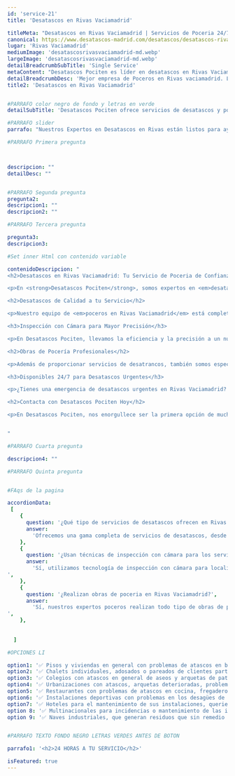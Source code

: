 ```yaml
---
id: 'service-21'
title: 'Desatascos en Rivas Vaciamadrid'

titleMeta: "Desatascos en Rivas Vaciamadrid | Servicios de Poceria 24/7"
canonical: https://www.desatascos-madrid.com/desatascos/desatascos-rivas-vaciamadrid
lugar: 'Rivas Vaciamadrid'
mediumImage: 'desatascosrivasvaciamadrid-md.webp'
largeImage: 'desatascosrivasvaciamadrid-md.webp'
detailBreadcrumbSubTitle: 'Single Service'
metaContent: "Desatascos Pociten es líder en desatascos en Rivas Vaciamadrid, con servicio 24/7 para poceros, desatrancos y obras de poceria. Contamos con inspección con cámara de última generación para ofrecer el mejor servicio.☎️ 647 376 782"
detailBreadcrumbDesc: 'Mejor empresa de Poceros en Rivas vaciamadrid. Llámanos y compruébalo'
title2: 'Desatascos en Rivas Vaciamadrid'


#PARRAFO color negro de fondo y letras en verde
detailSubTitle: 'Desatascos Pociten ofrece servicios de desatascos y poceria 24/7 en Rivas Vaciamadrid. Con nuestro equipo de expertos y tecnología de inspección con cámara, estamos preparados para cualquier emergencia.'

#PARRAFO slider
parrafo: "Nuestros Expertos en Desatascos en Rivas están listos para ayudarte"

#PARRAFO Primera pregunta



descripcion: ""
detailDesc: ""


#PARRAFO Segunda pregunta
pregunta2: 
descripcion1: ""
descripcion2: ""

#PARRAFO Tercera pregunta

pregunta3: 
descripcion3: 

#Set inner Html con contenido variable

contenidoDescripcion: "
<h2>Desatascos en Rivas Vaciamadrid: Tu Servicio de Poceria de Confianza</h2>

<p>En <strong>Desatascos Pociten</strong>, somos expertos en <em>desatascos en Rivas Vaciamadrid</em>. Con un servicio disponible <strong>24 horas al día</strong>, nuestros profesionales están preparados para responder a todas tus necesidades de desatascos urgentes en Rivas Vaciamadrid, sin importar la hora ni el día.</p>

<h2>Desatascos de Calidad a tu Servicio</h2>

<p>Nuestro equipo de <em>poceros en Rivas Vaciamadrid</em> está completamente equipado con las últimas tecnologías para desatrancar tuberías, desagües, alcantarillas y más. No importa cuán grande o pequeño sea el problema, estamos preparados para solucionarlo.</p>

<h3>Inspección con Cámara para Mayor Precisión</h3>

<p>En Desatascos Pociten, llevamos la eficiencia y la precisión a un nuevo nivel con nuestra inspección con cámara en Rivas Vaciamadrid. Usando cámaras de alta resolución, nuestros expertos pueden identificar y resolver problemas de atascos con precisión, evitando excavaciones innecesarias y costosas.</p>

<h2>Obras de Pocería Profesionales</h2>

<p>Además de proporcionar servicios de desatrancos, también somos especialistas en <em>obras de poceria en Rivas Vaciamadrid</em>. Ya sea que necesites nuevas instalaciones o reparaciones, nuestro equipo tiene la experiencia y las habilidades necesarias para hacer el trabajo de manera efectiva y eficiente.</p>

<h3>Disponibles 24/7 para Desatascos Urgentes</h3>

<p>¿Tienes una emergencia de desatascos urgentes en Rivas Vaciamadrid? No te preocupes. Nuestro servicio de desatascos 24 horas en Rivas Vaciamadrid está aquí para ayudarte. Sin importar la hora, puedes contar con Desatascos Pociten para proporcionarte una solución rápida y efectiva.</p>

<h2>Contacta con Desatascos Pociten Hoy</h2>

<p>En Desatascos Pociten, nos enorgullece ser la primera opción de muchos hogares y empresas en Rivas Vaciamadrid para sus necesidades de desatascos y poceria. Contáctanos hoy mismo y descubre por qué somos los mejores en lo que hacemos.</p>


"

#PARRAFO Cuarta pregunta

descripcion4: ""

#PARRAFO Quinta pregunta


#FAqs de la pagina

accordionData:
 [
    {
      question: '¿Qué tipo de servicios de desatascos ofrecen en Rivas Vaciamadrid?',
      answer:
        'Ofrecemos una gama completa de servicios de desatascos, desde desatrancos de tuberías y alcantarillado hasta limpieza de pozos. También ofrecemos servicios de emergencia disponibles las 24 horas del día.',
    },
    {
      question: '¿Usan técnicas de inspección con cámara para los servicios de desatascos?',
      answer:
        'Sí, utilizamos tecnología de inspección con cámara para localizar atascos y problemas en las tuberías. Esto nos permite brindar un servicio más preciso y eficiente.
',
    },
    {
      question: '¿Realizan obras de poceria en Rivas Vaciamadrid?',
      answer:
        'Sí, nuestros expertos poceros realizan todo tipo de obras de poceria, desde instalaciones nuevas hasta reparaciones y mantenimiento.
',
    },
     
  
  ]

#OPCIONES LI

option1: '✅ Pisos y viviendas en general con problemas de atascos en bañeras, fregaderos o inodoros.'
option2: '✅ Chalets individuales, adosados o pareados de clientes particulares en general con problemas de atascos en arquetas de hojas o tierra. '
option3: '✅ Colegios con atascos en general de aseos y arquetas de patios.'
option4: '✅ Urbanizaciones con atascos, arquetas deterioradas, problemas de tuberías o bajantes.'
option5: '✅ Restaurantes con problemas de atascos en cocina, fregaderos o en los aseos de los clientes.'
option6: '✅ Instalaciones deportivas con problemas en los desagües de las piscina o vaciado de arquetas en los vestuarios.'
option7: '✅ Hoteles para el mantenimiento de sus instalaciones, queriendo dar siempre el mejor servicio a sus huéspedes.'
option 8: '✅ Multinacionales para incidencias o mantenimiento de las instalaciones distribuidas en sus oficinas.'
option 9: '✅ Naves industriales, que generan residuos que sin remedio se acumulan en sus arquetas produciendo atrancos.'


#PARRAFO TEXTO FONDO NEGRO LETRAS VERDES ANTES DE BOTON

parrafo1: '<h2>24 HORAS A TU SERVICIO</h2>'

isFeatured: true
---
```

